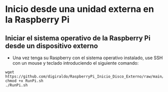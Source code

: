 # Inicio desde una unidad externa en la Raspberry Pi

## Iniciar el sistema operativo de la Raspberry Pi desde un dispositivo externo

* Una vez tenga su Raspberry con el sistema operativo instalado, use SSH con un mouse y teclado introduciendo el siguiente comando:

```
wget https://github.com/digiraldo/RaspberryPi_Inicio_Disco_Externo/raw/main/RunPi.sh  
chmod +x RunPi.sh  
./RunPi.sh
```

